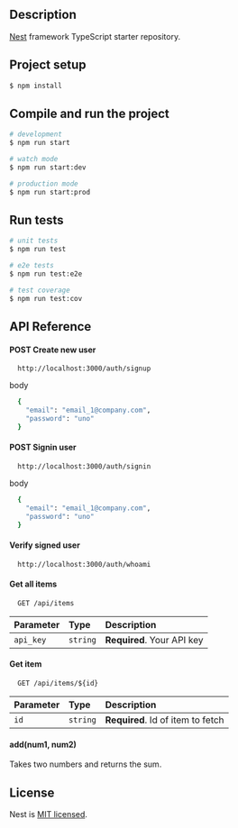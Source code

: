 ## Description

[Nest](https://github.com/nestjs/nest) framework TypeScript starter repository.

## Project setup

```bash
$ npm install
```

## Compile and run the project

```bash
# development
$ npm run start

# watch mode
$ npm run start:dev

# production mode
$ npm run start:prod
```

## Run tests

```bash
# unit tests
$ npm run test

# e2e tests
$ npm run test:e2e

# test coverage
$ npm run test:cov
```

## API Reference

#### POST Create new user

```http
  http://localhost:3000/auth/signup
```

body
```bash
  {
    "email": "email_1@company.com",
    "password": "uno"
  }
```

#### POST Signin user

```http
  http://localhost:3000/auth/signin
```

body
```bash
  {
    "email": "email_1@company.com",
    "password": "uno"
  }
```

#### Verify signed user

```http
  http://localhost:3000/auth/whoami
```


#### Get all items

```http
  GET /api/items
```

| Parameter | Type     | Description                |
| :-------- | :------- | :------------------------- |
| `api_key` | `string` | **Required**. Your API key |

#### Get item

```http
  GET /api/items/${id}
```

| Parameter | Type     | Description                       |
| :-------- | :------- | :-------------------------------- |
| `id`      | `string` | **Required**. Id of item to fetch |

#### add(num1, num2)

Takes two numbers and returns the sum.

## License

Nest is [MIT licensed](https://github.com/nestjs/nest/blob/master/LICENSE).

